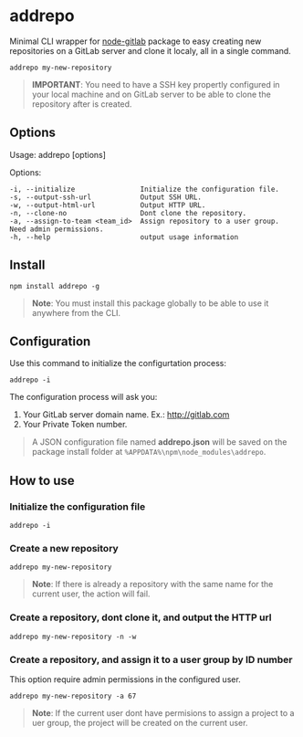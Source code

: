 # addrepo

Minimal CLI wrapper for [node-gitlab] package to easy creating new repositories on a GitLab server and clone it localy, all in a single command.

```
addrepo my-new-repository
```

>**IMPORTANT**: You need to have a SSH key propertly configured in your local machine and on GitLab server to be able to clone the repository after is created.


## Options


  Usage: addrepo <repo name> [options]


  Options:

    -i, --initialize                Initialize the configuration file.
    -s, --output-ssh-url            Output SSH URL.
    -w, --output-html-url           Output HTTP URL.
    -n, --clone-no                  Dont clone the repository.
    -a, --assign-to-team <team_id>  Assign repository to a user group. Need admin permissions.
    -h, --help                      output usage information


## Install

```
npm install addrepo -g
```
>**Note**: You must install this package globally to be able to use it anywhere from the CLI.


## Configuration

Use this command to initialize the configurtation process:
```
addrepo -i
``` 

The configuration process will ask you:
1. Your GitLab server domain name. Ex.: http://gitlab.com
2. Your Private Token number.

>A JSON configuration file named **addrepo.json** will be saved on the package install folder at ```%APPDATA%\npm\node_modules\addrepo```.

## How to use

### Initialize the configuration file
```
addrepo -i
```

### Create a new repository
```
addrepo my-new-repository
```
>**Note**: If there is already a repository with the same name for the current user, the action will fail. 

### Create a repository, dont clone it, and output the HTTP url
```
addrepo my-new-repository -n -w
```

### Create a repository, and assign it to a user group by ID number
This option require admin permissions in the configured user.

```
addrepo my-new-repository -a 67
```

>**Note**: If the current user dont have permisions to assign a project to a uer group, the project will be created on the current user.


[node-gitlab]: https://github.com/node-gitlab/node-gitlab

